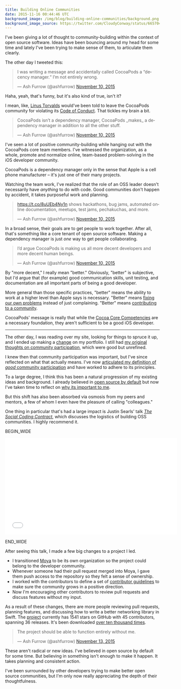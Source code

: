 ```yaml
---
title: Building Online Communities
date: 2015-11-16 00:44:46 UTC
background_image: /img/blog/building-online-communities/background.png
background_image_source: https://twitter.com/CloudyConway/status/665704240350932992
---
```


I've been giving a lot of thought to community-building within the context of open source software. Ideas have been bouncing around my head for some time and lately I've been trying to make sense of them, to articulate them clearly.

<!-- more -->

The other day I tweeted this:

<blockquote class="twitter-tweet" lang="en"><p lang="en" dir="ltr">I was writing a message and accidentally called CocoaPods a “decency manager.“&#10;&#10;I’m not entirely wrong.</p>&mdash; Ash Furrow (@ashfurrow) <a href="https://twitter.com/ashfurrow/status/664180055778660352">November 10, 2015</a></blockquote> 

Haha, yeah, that's funny, but it's also kind of true, isn't it?

I mean, like, [Linus Torvalds](http://arstechnica.com/business/2015/01/linus-torvalds-on-why-he-isnt-nice-i-dont-care-about-you/) would've been told to leave the CocoaPods community for violating its [Code of Conduct](http://cocoapods.org/legal). That tickles my brain a bit.

<blockquote class="twitter-tweet" data-conversation="none" lang="en"><p lang="en" dir="ltr">CocoaPods isn’t a dependency manager, CocoaPods _makes_ a dependency manager in addition to all the other stuff.</p>&mdash; Ash Furrow (@ashfurrow) <a href="https://twitter.com/ashfurrow/status/664180152352509953">November 10, 2015</a></blockquote>

I've seen a lot of positive community-building while hanging out with the CocoaPods core team members. I've witnessed the organization, as a whole, promote and normalize online, team-based problem-solving in the iOS developer community. 

CocoaPods is a dependency manager only in the sense that Apple is a cell phone manufacturer – it's just one of their many projects.

Watching the team work, I've realized that the role of an OSS leader doesn't necessarily have _anything_ to do with code. Good communities don't happen by accident, it takes purposeful work and planning.

<blockquote class="twitter-tweet" data-conversation="none" data-cards="hidden" lang="en"><p lang="en" dir="ltr"><a href="https://t.co/8uUEb4Ny1n">https://t.co/8uUEb4Ny1n</a> shows hackathons, bug jams, automated online documentation, meetups, test jams, pechakuchas, and more.</p>&mdash; Ash Furrow (@ashfurrow) <a href="https://twitter.com/ashfurrow/status/664180241942913025">November 10, 2015</a></blockquote>

In a broad sense, their goals are to get people to work together. After all, that's something like a core tenant of open source software. Making a dependency manager is just _one_ way to get people collaborating.

<blockquote class="twitter-tweet" data-conversation="none" lang="en"><p lang="en" dir="ltr">I’d argue CocoaPods is making us all more decent developers and more decent human beings.</p>&mdash; Ash Furrow (@ashfurrow) <a href="https://twitter.com/ashfurrow/status/664181353374724096">November 10, 2015</a></blockquote> 

By "more decent," I really mean "better." Obviously, "better" is subjective, but I'd argue that (for example) good communication skills, unit testing, and documentation are all important parts of being a good developer.

More general than those specific practices, "better" means the ability to work at a higher level than Apple says is necessary. "Better" means [fixing our own problems](https://github.com/Realm/jazzy) instead of just complaining. "Better" means [contributing to a community](https://github.com/facebook/ios-snapshot-test-case/pull/53).

CocoaPods' message is really that while the [Cocoa Core Competencies](https://developer.apple.com/library/ios/documentation/General/Conceptual/DevPedia-CocoaCore/) are a necessary foundation, they aren't sufficient to be a good iOS developer.

---

The other day, I was reading over my site, looking for things to spruce it up, and I ended up making a [change](https://github.com/ashfurrow/blog/commit/05f4c8af7a3037fe7d555e67a6a3d8e3593ae04e#diff-4fd6f0e1381366f10be0d96003f6fdabL100) on my portfolio. I still had [my original thoughts on community participation](https://github.com/ashfurrow/blog/pull/39), which were good but unrefined.

I knew then that community participation was important, but I've since reflected on what that actually means. I've now [articulated my definition of _good_ community participation](https://ashfurrow.com/blog/minswan-for-ios/) and have worked to adhere to its principles.
 
To a large degree, I think this has been a natural progression of my existing ideas and background. I already believed in [open source by default](http://code.dblock.org/2015/02/09/becoming-open-source-by-default.html) but now I've taken time to reflect on [why its important to me](https://www.artsy.net/article/remy-ferber-open-sourcing-company-culture-at-artsy).

But this shift has also been absorbed via osmosis from my peers and mentors, a few of whom I even have the pleasure of calling "colleagues."

One thing in particular that's had a large impact is Justin Searls' talk [_The Social Coding Contract_](https://www.youtube.com/watch?v=e_-qV8waPVM), which discusses the logistics of building OSS communities. I highly recommend it.

BEGIN_WIDE

<div class="embed-responsive embed-responsive-16by9"><iframe width="560" height="315" src="///www.youtube.com/embed/e_-qV8waPVM" frameborder="0" allowfullscreen></iframe></div>

END_WIDE

After seeing this talk, I made a few big changes to a project I led. 

- I transitioned [Moya](https://github.com/Moya) to be its own organization so the project could belong to the developer community. 
- Whenever someone had their pull request merged into Moya, I gave them push access to the repository so they felt a sense of ownership.
- I worked with the contributors to define a set of [contributor guidelines](https://github.com/Moya/contributors) to make sure the community grows in a positive direction.
- Now I'm encouraging other contributors to review pull requests and discuss features without my input.

As a result of these changes, there are more people reviewing pull requests, planning features, and discussing how to write a better networking library in Swift. The [project](https://github.com/Moya/Moya) currently has 1541 stars on GitHub with 45 contributors, spanning 36 releases. It's been downloaded [over ten thousand times](https://cocoapods.org/pods/Moya).

<blockquote class="twitter-tweet" lang="en"><p lang="en" dir="ltr">The project should be able to function entirely without me.</p>&mdash; Ash Furrow (@ashfurrow) <a href="https://twitter.com/ashfurrow/status/665222377425498112">November 13, 2015</a></blockquote>

These aren't radical or new ideas. I've believed in open source by default for some time. But believing in something isn't enough to make it happen. It takes planning and consistent action.

I've been surrounded by other developers trying to make better open source communities, but I'm only now really appreciating the depth of their thoughtfulness.

<script async src="//platform.twitter.com/widgets.js" charset="utf-8"></script>
